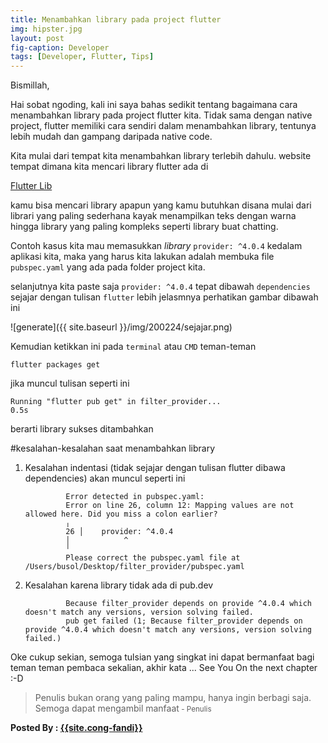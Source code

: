 ```yaml
---
title: Menambahkan library pada project flutter
img: hipster.jpg
layout: post
fig-caption: Developer
tags: [Developer, Flutter, Tips]
---
```

Bismillah,

Hai sobat ngoding, kali ini saya bahas sedikit tentang bagaimana cara menambahkan library pada project flutter kita. Tidak sama dengan native project, flutter memiliki cara sendiri dalam menambahkan library, tentunya lebih mudah dan gampang daripada native code.
<!--more-->

Kita mulai dari tempat kita menambahkan library terlebih dahulu.
website tempat dimana kita mencari library flutter ada di 

[Flutter Lib](https://pub.dev/flutter/packages)

kamu bisa mencari library apapun yang kamu butuhkan disana mulai dari librari yang paling sederhana kayak menampilkan teks dengan warna hingga library yang paling kompleks seperti library buat chatting.


Contoh kasus kita mau memasukkan *library* `provider: ^4.0.4` kedalam aplikasi kita, maka yang harus kita lakukan adalah membuka file `pubspec.yaml` yang ada pada folder project kita.

selanjutnya kita paste saja `provider: ^4.0.4` tepat dibawah `dependencies` sejajar dengan  tulisan `flutter` lebih jelasmnya perhatikan gambar dibawah ini

![generate]({{ site.baseurl }}/img/200224/sejajar.png)

Kemudian ketikkan ini pada `terminal` atau `CMD` teman-teman

`flutter packages get`

jika muncul tulisan seperti ini

`Running "flutter pub get" in filter_provider...                     0.5s`

berarti library sukses ditambahkan



#kesalahan-kesalahan saat menambahkan library

1. Kesalahan indentasi (tidak sejajar dengan tulisan flutter dibawa dependencies)
   akan muncul seperti ini


 
                Error detected in pubspec.yaml:
                Error on line 26, column 12: Mapping values are not allowed here. Did you miss a colon earlier?
                ╷
                26 │    provider: ^4.0.4
                │            ^
                ╵
                Please correct the pubspec.yaml file at /Users/busol/Desktop/filter_provider/pubspec.yaml

   
2. Kesalahan karena library tidak ada di pub.dev

        
                Because filter_provider depends on provide ^4.0.4 which doesn't match any versions, version solving failed.
                pub get failed (1; Because filter_provider depends on provide ^4.0.4 which doesn't match any versions, version solving failed.)
        

Oke cukup sekian, semoga tulsian yang singkat ini dapat bermanfaat bagi teman teman pembaca sekalian, akhir kata ... See You On the next chapter :-D

>Penulis bukan orang yang paling mampu, hanya ingin berbagi saja. Semoga dapat mengambil manfaat<small> - Penulis</small>


<b>Posted By : <a href="{{site.cong-url}}">{{site.cong-fandi}}</a></b>